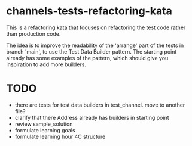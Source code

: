 # channels-tests-refactoring-kata

This is a refactoring kata that focuses on refactoring the test code rather than production code.

The idea is to improve the readability of the 'arrange' part of the tests in branch 'main', to use
the Test Data Builder pattern. The starting point already has some examples of the pattern, which
should give you inspiration to add more builders.

# TODO
- there are tests for test data builders in test_channel. move to another file?
- clarify that there Address already has builders in starting point
- review sample_solution
- formulate learning goals
- formulate learning hour 4C structure